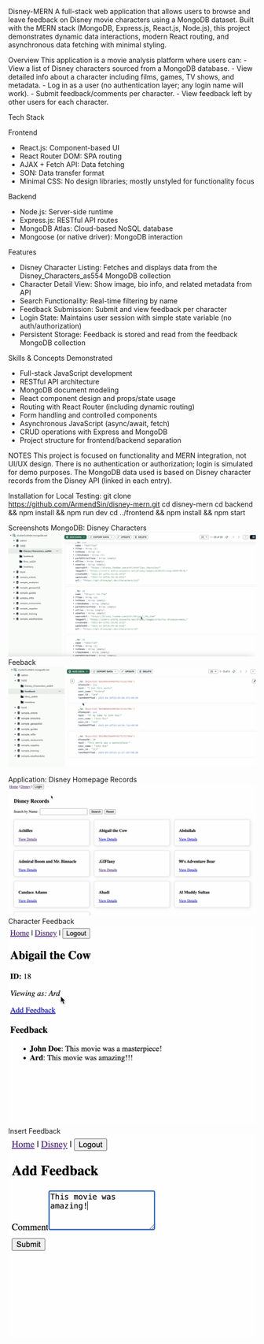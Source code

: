 Disney-MERN
A full-stack web application that allows users to browse and leave feedback on Disney movie characters using a MongoDB dataset. Built with the MERN stack (MongoDB, Express.js, React.js, Node.js), this project demonstrates dynamic data interactions, modern React routing, and asynchronous data fetching with minimal styling.

Overview
This application is a movie analysis platform where users can:
    - View a list of Disney characters sourced from a MongoDB database.
    - View detailed info about a character including films, games, TV shows, and metadata.
    - Log in as a user (no authentication layer; any login name will work).
    - Submit feedback/comments per character.
    - View feedback left by other users for each character.



Tech Stack

Frontend
- React.js: Component-based UI
- React Router DOM: SPA routing
- AJAX + Fetch API: Data fetching
- SON: Data transfer format
- Minimal CSS: No design libraries; mostly unstyled for functionality focus

Backend
- Node.js: Server-side runtime
- Express.js: RESTful API routes
- MongoDB Atlas: Cloud-based NoSQL database
- Mongoose (or native driver): MongoDB interaction



Features
- Disney Character Listing: Fetches and displays data from the Disney_Characters_as554 MongoDB collection
- Character Detail View: Show image, bio info, and related metadata from API
- Search Functionality: Real-time filtering by name
- Feedback Submission: Submit and view feedback per character
- Login State: Maintains user session with simple state variable (no auth/authorization)
- Persistent Storage: Feedback is stored and read from the feedback MongoDB collection



Skills & Concepts Demonstrated
- Full-stack JavaScript development
- RESTful API architecture
- MongoDB document modeling
- React component design and props/state usage
- Routing with React Router (including dynamic routing)
- Form handling and controlled components
- Asynchronous JavaScript (async/await, fetch)
- CRUD operations with Express and MongoDB
- Project structure for frontend/backend separation

NOTES
This project is focused on functionality and MERN integration, not UI/UX design.
There is no authentication or authorization; login is simulated for demo purposes.
The MongoDB data used is based on Disney character records from the Disney API (linked in each entry).

Installation for Local Testing:
git clone https://github.com/ArmendSin/disney-mern.git
cd disney-mern
cd backend && npm install && npm run dev
cd ../frontend && npm install && npm start

Screenshots
MongoDB:
Disney Characters
![Disney Characters](images/Disney-Characters-MongoDB.png)
Feeback
![Feedback](images/Feedback-MongoDB.png)

Application:
Disney Homepage Records
![Disney Records](images/Disney_Records.png)
Character Feedback
![Feedback](images/Feedback.png)
Insert Feedback
![Insert Feedback](images/Insert-Feedback.png)
